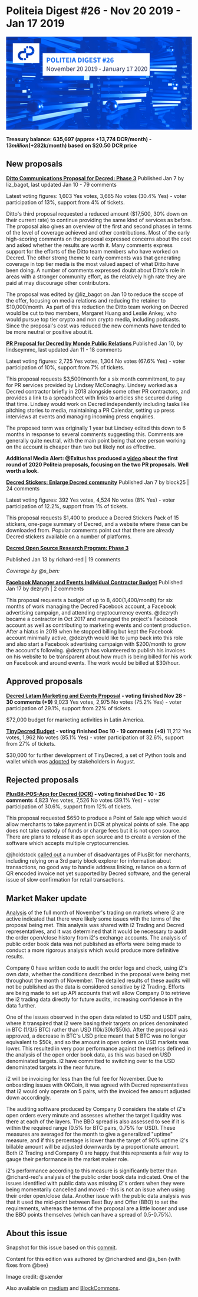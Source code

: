 # Politeia Digest #26 - Nov 20 2019 - Jan 17 2019

![Image credit: @sænder](img/issue026/026-title.png)

**Treasury balance: 635,697 (approx +13,774 DCR/month) - $13 million (+$282k/month) based on $20.50 DCR price**

## New proposals

**[Ditto Communications Proposal for Decred: Phase 3](https://proposals.decred.org/proposals/012b4e335f25704e28ef196d650316dca421f730225d39e37b31b3c646eb8497)**
Published Jan  7 by liz_bagot, last updated Jan 10 - 79 comments

Latest voting figures: 1,603 Yes votes, 3,665 No votes (30.4% Yes) - voter participation of 13%, support from 4% of tickets.

Ditto's third proposal requested a reduced amount ($17,500, 30% down on their current rate) to continue providing the same kind of services as before. The proposal also gives an overview of the first and second phases in terms of the level of coverage achieved and other contributions. Most of the early high-scoring comments on the proposal expressed concerns about the cost and asked whether the results are worth it. Many comments express support for the efforts of the Ditto team members who have worked on Decred. The other strong theme to early comments was that generating coverage in top tier media is the most valued aspect of what Ditto have been doing. A number of comments expressed doubt about Ditto's role in areas with a stronger community effort, as the relatively high rate they are paid at may discourage other contributors.

The proposal was edited by @liz_bagot on Jan 10 to reduce the scope of the offer, focusing on media relations and reducing the retainer to $10,000/month. As part of this reduction the Ditto team working on Decred would be cut to two members, Margaret Huang and Leslie Ankey, who would pursue top tier crypto and non crypto media, including podcasts. Since the proposal's cost was reduced the new comments have tended to be more neutral or positive about it. 

**[PR Proposal for Decred by Monde Public Relations ](https://proposals.decred.org/proposals/bdd02d82547bd78fc95939c1e2b3df21ebec6e8d31444df5bea3c133b0199f05)**
Published Jan 10, by lindseymmc, last updated Jan 11 - 18 comments 

Latest voting figures: 2,725 Yes votes, 1,304 No votes (67.6% Yes) - voter participation of 10%, support from 7% of tickets.

This proposal requests $3,500/month for a six month commitment, to pay for PR services provided by Lindsey McConaghy. Lindsey worked as a Decred contractor briefly in 2018 alongside some other PR contractors, and provides a link to a spreadsheet with links to articles she secured during that time. Lindsey would work on Decred independently including tasks like pitching stories to media, maintaining a PR Calendar, setting up press interviews at events and managing incoming press enquiries. 

The proposed term was originally 1 year but Lindsey edited this down to 6 months in response to several comments suggesting this. Comments are generally quite neutral, with the main point being that one person working on the account is cheaper than two but likely not as effective.

**Additional Media Alert: @Exitus has produced a [video](https://www.youtube.com/watch?v=uzhc2CKI2wk) about the first round of 2020 Politeia proposals, focusing on the two PR proposals. Well worth a look.**  

**[Decred Stickers: Enlarge Decred community](https://proposals.decred.org/proposals/4acb95564d36488a7ee64683a84dd7954982b2f4743e2f7a15477231f863442f)**
Published Jan 7 by block25 | 24 comments

Latest voting figures: 392 Yes votes, 4,524 No votes (8% Yes) - voter participation of 12.2%, support from 1% of tickets.

This proposal requests $1,400 to produce a Decred Stickers Pack of 15 stickers, one-page summary of Decred, and a website where these can be downloaded from. Popular comments point out that there are already Decred stickers available on a number of platforms.

**[Decred Open Source Research Program: Phase 3](https://proposals.decred.org/proposals/e3675649075a2f92269d8cdc2e1dfd71b16796477df31de7d2868cccfcffb13f)**

Published Jan 13 by richard-red | 19 comments

*Coverage by @s_ben:*

**[Facebook Manager and Events Individual Contractor Budget](https://proposals.decred.org/proposals/063e38270b475ad680e98c12d1a48e322f4e8defe40b265272ea60c6d2202b13)**
Published Jan 17 by  dezryth | 2 comments

This proposal requests a budget of up to $8,400 ($1,400/month) for six months of work managing the Decred Facebook account, a Facebook advertising campaign, and attending cryptocurrency events. @dezryth became a contractor in Oct 2017 and managed the project's Facebook account as well as contributing to marketing events and content production. After a hiatus in 2019 when he stopped billing but kept the Facebook account minimally active, @dezryth would like to jump back into this role and also start a Facebook advertising campaign with $200/month to grow the account's following. @dezryth has volunteered to publish his invoices on his website to be transparent about how much is being billed for his work on Facebook and around events. The work would be billed at $30/hour. 

## Approved proposals

**[Decred Latam Marketing and Events Proposal](https://proposals.decred.org/proposals/5af0ce1cd325be6be39109c2750f34095c4e8feeea962ede058a1e4f4a61473e) - voting finished Nov 28 - 30 comments (+9)**
9,023 Yes votes, 2,975 No votes (75.2% Yes) - voter participation of 29.1%, support from 22% of tickets.

$72,000 budget for marketing activities in Latin America.

**[TinyDecred Budget](https://proposals.decred.org/proposals/ad0f9688b3467734e2581604914b2cc32c6eb7991dff460eff41d21f66d88451) - voting finished Dec 10 - 19 comments (+9)**
11,212 Yes votes, 1,962 No votes (85.1% Yes) - voter participation of 32.6%, support from 27% of tickets.

$30,000 for further development of TinyDecred, a set of Python tools and wallet which was [adopted](https://proposals.decred.org/proposals/20e967dad9e7398901decf3cfe0acf4e0853f6558a62607265c63fe791b8b124) by stakeholders in August.

## Rejected proposals

**[PlusBit-POS-App for Decred (DCR)](https://proposals.decred.org/proposals/e559188b0febcab29c49c1f7dd5c66645e31be00894a150ef7d0b8ceb6486605) - voting finished Dec 10 - 26 comments**
4,823 Yes votes, 7,526 No votes (39.1% Yes) - voter participation of 30.6%, support from 12% of tickets.

This proposal requested $650 to produce a Point of Sale app which would allow merchants to take payment in DCR at physical points of sale. The app does not take custody of funds or charge fees but it is not open source. There are plans to release it as open source and to create a version of the software which accepts multiple cryptocurrencies.

@jholdstock [called out](https://proposals.decred.org/proposals/e559188b0febcab29c49c1f7dd5c66645e31be00894a150ef7d0b8ceb6486605/comments/9) a number of disadvantages of PlusBit for merchants, including relying on a 3rd party block explorer for information about transactions, no good way to handle address linking, reliance on a form of QR encoded invoice not yet supported by Decred software, and the general issue of slow confirmation for retail transactions.

## Market Maker update

[Analysis](https://github.com/RichardRed0x/exchange-data/blob/tradehistory/mm-tracking2/market-making-update2.md) of the full month of November's trading on markets where i2 are active indicated that there were likely some issues with the terms of the proposal being met. This analysis was shared with i2 Trading and Decred representatives, and it was determined that it would be necessary to audit the order open/close history from i2's exchange accounts. The analysis of public order book data was not published as efforts were being made to conduct a more rigorous analysis which would produce more definitive results.

Company 0 have written code to audit the order logs and check, using i2's own data, whether the conditions described in the proposal were being met throughout the month of November. The detailed results of these audits will not be published as the data is considered sensitive by i2 Trading. Efforts are being made to set up API accounts that will allow Company 0 to retrieve the i2 trading data directly for future audits, increasing confidence in the data further.

One of the issues observed in the open data related to USD and USDT pairs, where it transpired that i2 were basing their targets on prices denominated in BTC (1/3/5 BTC) rather than USD ($10k/$30k/$50k). After the proposal was approved, a decrease in BTC's USD price meant that 5 BTC was no longer equivalent to $50k, and so the amount in open orders on USD markets was lower. This resulted in very poor performance against the metrics defined in the analysis of the open order book data, as this was based on USD denominated targets. i2 have committed to switching over to the USD denominated targets in the near future.

i2 will be invoicing for less than the full fee for November. Due to onboarding issues with OKCoin, it was agreed with Decred representatives that i2 would only operate on 5 pairs, with the invoiced fee amount adjusted down accordingly.

The auditing software produced by Company 0 considers the state of i2's open orders every minute and assesses whether the target liquidity was there at each of the layers. The BBO spread is also assessed to see if it is within the required range (0.5% for BTC pairs, 0.75% for USD). These measures are averaged for the month to give a generalized "uptime" measure, and if this percentage is lower than the target of 90% uptime i2's billable amount will be adjusted downwards by a proportionate amount. Both i2 Trading and Company 0 are happy that this represents a fair way to gauge their performance in the market maker role.

i2's performance according to this measure is significantly better than @richard-red's analysis of the public order book data indicated. One of the issues identified with public data was missing i2's orders when they were being momentarily cancelled and moved - this is not an issue when using their order open/close data. Another issue with the public data analysis was that it used the mid-point between Best Buy and Offer (BBO) to set the requirements, whereas the terms of the proposal are a little looser and use the BBO points themselves (which can have a spread of 0.5-0.75%).

## About this issue

Snapshot for this issue based on this [commit](https://github.com/decred-proposals/mainnet/commit/dc094d7a9fe9a4fd5787353b7d75cfae3e0effeb).

Content for this edition was authored by @richardred and @s_ben {with fixes from @bee}

Image credit: @sænder

Also available on [medium]({}) and [BlockCommons]({}).
